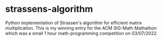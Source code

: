 # strassens-algorithm
Python implementation of Strassen's algorithm for efficient matrix multiplication.
This is my winning entry for the ACM SIG-Math Mathathon which was a small 1 hour math-programming competition on 03/07/2022.
